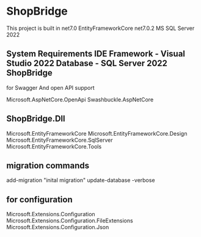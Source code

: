 # ShopBridge



This project is built in 
net7.0
EntityFrameworkCore net7.0.2
MS SQL Server 2022


System Requirements
IDE Framework - Visual Studio 2022 
Database - SQL Server 2022
ShopBridge
---------------
for Swagger And open API support 

Microsoft.AspNetCore.OpenApi
Swashbuckle.AspNetCore



ShopBridge.Dll
-----------------
Microsoft.EntityFrameworkCore
Microsoft.EntityFrameworkCore.Design
Microsoft.EntityFrameworkCore.SqlServer
Microsoft.EntityFrameworkCore.Tools

migration commands 
----------------
add-migration "inital migration"
update-database -verbose


for configuration 
---------------------
Microsoft.Extensions.Configuration
Microsoft.Extensions.Configuration.FileExtensions
Microsoft.Extensions.Configuration.Json
